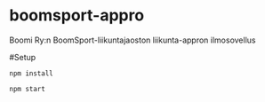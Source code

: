 # boomsport-appro
Boomi Ry:n BoomSport-liikuntajaoston liikunta-appron ilmosovellus

#Setup
```
npm install
```
```
npm start
```

